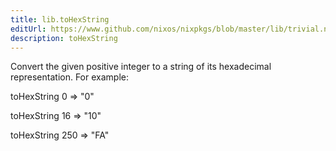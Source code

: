 ```yaml
---
title: lib.toHexString
editUrl: https://www.github.com/nixos/nixpkgs/blob/master/lib/trivial.nix#L632C17
description: toHexString
---
```


Convert the given positive integer to a string of its hexadecimal
representation. For example:

toHexString 0 => "0"

toHexString 16 => "10"

toHexString 250 => "FA"
